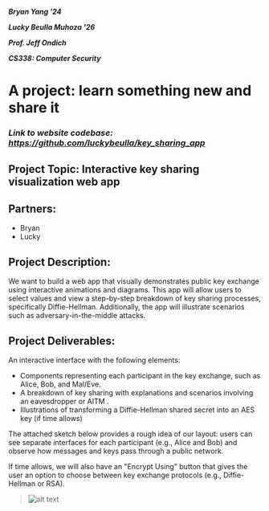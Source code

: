 ***Bryan Yang '24***

***Lucky Beulla Muhoza '26***

***Prof. Jeff Ondich***

***CS338: Computer Security***

# A project: learn something new and share it

### ***Link to website codebase:** https://github.com/luckybeulla/key_sharing_app* 

## Project Topic: Interactive key sharing visualization web app

## Partners: 

* Bryan
* Lucky

## Project Description:

We want to build a web app that visually demonstrates public key exchange using interactive animations and diagrams. This app will allow users to select values and view a step-by-step breakdown of key sharing processes, specifically Diffie-Hellman. Additionally, the app will illustrate scenarios such as adversary-in-the-middle attacks.

## Project Deliverables:

An interactive interface with the following elements:
 - Components representing each participant in the key exchange, such as Alice, Bob, and Mal/Eve.
 - A breakdown of key sharing with explanations and scenarios involving an eavesdropper or AITM .
 - Illustrations of transforming a Diffie-Hellman shared secret into an AES key (if time allows)
   
The attached sketch below provides a rough idea of our layout: users can see separate interfaces for each participant (e.g., Alice and Bob) and observe how messages and keys pass through a public network. 

If time allows, we will also have an "Encrypt Using" button that gives the user an option to choose between key exchange protocols (e.g., Diffie-Hellman or RSA).

> ![alt text](<Screenshot 2024-11-04 at 6.38.36 PM.png>)
